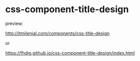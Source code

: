 # css-component-title-design

preview:

http://itmilenial.com/components/css-title-design

or

https://fhdjg.github.io/css-component-title-design/index.html
